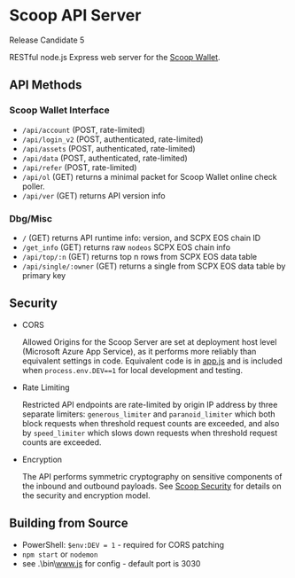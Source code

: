 # Scoop API Server
Release Candidate 5

RESTful node.js Express web server for the [Scoop Wallet](https://github.com/Scoop-Tech/scpx-wallet).

## API Methods

### Scoop Wallet Interface

  * ```/api/account``` (POST, rate-limited)
  * ```/api/login_v2``` (POST, authenticated, rate-limited) 
  * ```/api/assets``` (POST, authenticated, rate-limited) 
  * ```/api/data``` (POST, authenticated, rate-limited) 
  * ```/api/refer``` (POST, rate-limited) 
  * ```/api/ol``` (GET) returns a minimal packet for Scoop Wallet online check poller.
  * ```/api/ver``` (GET) returns API version info

### Dbg/Misc

  * ```/``` (GET) returns API runtime info: version, and SCPX EOS chain ID
  * ```/get_info``` (GET) returns raw ```nodeos``` SCPX EOS chain info
  * ```/api/top/:n``` (GET) returns top n rows from SCPX EOS data table
  * ```/api/single/:owner``` (GET) returns a single from SCPX EOS data table by primary key

## Security

  * CORS

    Allowed Origins for the Scoop Server are set at deployment host level (Microsoft Azure App Service), as it performs more reliably than equivalent settings in code. Equivalent code is in [app.js](./app.js) and is included when ```process.env.DEV==1``` for local development and testing.

  * Rate Limiting

    Restricted API endpoints are rate-limited by origin IP address by three separate limiters: ```generous_limiter``` and ```paranoid_limiter``` which both block requests when threshold request counts are exceeded, and also by ```speed_limiter``` which slows down requests when threshold request counts are exceeded.

  * Encryption
    
    The API performs symmetric cryptography on sensitive components of the inbound and outbound payloads. See [Scoop Security](https://github.com/Scoop-Tech/scpx-svr/blob/master/SECINFO.md) for details on the security and encryption model. 

## Building from Source

  * PowerShell: `$env:DEV = 1` - required for CORS patching
  * `npm start` or `nodemon`
  * see .\bin\www.js for config - default port is 3030

